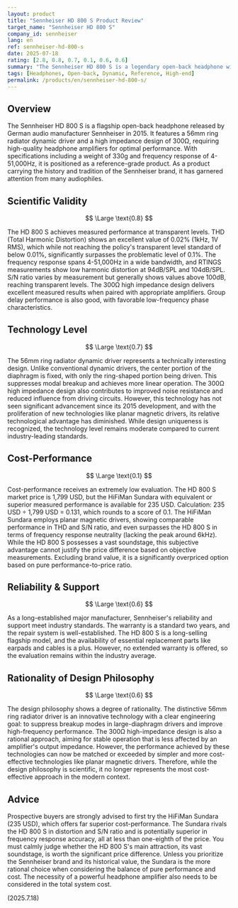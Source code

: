 ```yaml
---
layout: product
title: "Sennheiser HD 800 S Product Review"
target_name: "Sennheiser HD 800 S"
company_id: sennheiser
lang: en
ref: sennheiser-hd-800-s
date: 2025-07-18
rating: [2.8, 0.8, 0.7, 0.1, 0.6, 0.6]
summary: "The Sennheiser HD 800 S is a legendary open-back headphone with an innovative 56mm ring radiator. While its measured performance is excellent, its 1,799 USD price results in extremely low cost-performance compared to the HiFiMan Sundara (235 USD), which boasts superior accuracy in frequency response. Although the design is rational, the product's price is not justified by its performance."
tags: [Headphones, Open-back, Dynamic, Reference, High-end]
permalink: /products/en/sennheiser-hd-800-s/
---
```


## Overview

The Sennheiser HD 800 S is a flagship open-back headphone released by German audio manufacturer Sennheiser in 2015. It features a 56mm ring radiator dynamic driver and a high impedance design of 300Ω, requiring high-quality headphone amplifiers for optimal performance. With specifications including a weight of 330g and frequency response of 4-51,000Hz, it is positioned as a reference-grade product. As a product carrying the history and tradition of the Sennheiser brand, it has garnered attention from many audiophiles.

## Scientific Validity

$$ \Large \text{0.8} $$

The HD 800 S achieves measured performance at transparent levels. THD (Total Harmonic Distortion) shows an excellent value of 0.02% (1kHz, 1V RMS), which while not reaching the policy's transparent level standard of below 0.01%, significantly surpasses the problematic level of 0.1%. The frequency response spans 4-51,000Hz in a wide bandwidth, and RTINGS measurements show low harmonic distortion at 94dB/SPL and 104dB/SPL. S/N ratio varies by measurement but generally shows values above 100dB, reaching transparent levels. The 300Ω high impedance design delivers excellent measured results when paired with appropriate amplifiers. Group delay performance is also good, with favorable low-frequency phase characteristics.

## Technology Level

$$ \Large \text{0.7} $$

The 56mm ring radiator dynamic driver represents a technically interesting design. Unlike conventional dynamic drivers, the center portion of the diaphragm is fixed, with only the ring-shaped portion being driven. This suppresses modal breakup and achieves more linear operation. The 300Ω high impedance design also contributes to improved noise resistance and reduced influence from driving circuits. However, this technology has not seen significant advancement since its 2015 development, and with the proliferation of new technologies like planar magnetic drivers, its relative technological advantage has diminished. While design uniqueness is recognized, the technology level remains moderate compared to current industry-leading standards.

## Cost-Performance

$$ \Large \text{0.1} $$

Cost-performance receives an extremely low evaluation. The HD 800 S market price is 1,799 USD, but the HiFiMan Sundara with equivalent or superior measured performance is available for 235 USD. Calculation: 235 USD ÷ 1,799 USD = 0.131, which rounds to a score of 0.1. The HiFiMan Sundara employs planar magnetic drivers, showing comparable performance in THD and S/N ratio, and even surpasses the HD 800 S in terms of frequency response neutrality (lacking the peak around 6kHz). While the HD 800 S possesses a vast soundstage, this subjective advantage cannot justify the price difference based on objective measurements. Excluding brand value, it is a significantly overpriced option based on pure performance-to-price ratio.

## Reliability & Support

$$ \Large \text{0.6} $$

As a long-established major manufacturer, Sennheiser's reliability and support meet industry standards. The warranty is a standard two years, and the repair system is well-established. The HD 800 S is a long-selling flagship model, and the availability of essential replacement parts like earpads and cables is a plus. However, no extended warranty is offered, so the evaluation remains within the industry average.

## Rationality of Design Philosophy

$$ \Large \text{0.6} $$

The design philosophy shows a degree of rationality. The distinctive 56mm ring radiator driver is an innovative technology with a clear engineering goal: to suppress breakup modes in large-diaphragm drivers and improve high-frequency performance. The 300Ω high-impedance design is also a rational approach, aiming for stable operation that is less affected by an amplifier's output impedance. However, the performance achieved by these technologies can now be matched or exceeded by simpler and more cost-effective technologies like planar magnetic drivers. Therefore, while the design philosophy is scientific, it no longer represents the most cost-effective approach in the modern context.

## Advice

Prospective buyers are strongly advised to first try the HiFiMan Sundara (235 USD), which offers far superior cost-performance. The Sundara rivals the HD 800 S in distortion and S/N ratio and is potentially superior in frequency response accuracy, all at less than one-eighth of the price. You must calmly judge whether the HD 800 S's main attraction, its vast soundstage, is worth the significant price difference. Unless you prioritize the Sennheiser brand and its historical value, the Sundara is the more rational choice when considering the balance of pure performance and cost. The necessity of a powerful headphone amplifier also needs to be considered in the total system cost.

(2025.7.18)